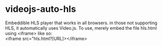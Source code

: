 # videojs-auto-hls
Embeddible HLS player that works in all browsers. in those not supporting HLS, it automatically uses Video.js. To use, merely embed the file hls.html using &lt;iframe> like so:
<br />
&lt;iframe src="hls.html?[URL]>&lt;/iframe>
